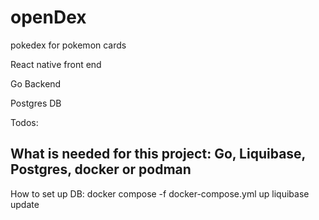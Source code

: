 # openDex
pokedex for pokemon cards


React native front end

Go Backend

Postgres DB


Todos:

What is needed for this project:
    Go, Liquibase, Postgres, docker or podman
-----------------------
How to set up DB:
    docker compose -f docker-compose.yml up
    liquibase update